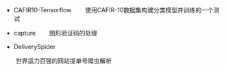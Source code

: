 + CAFIR10-Tensorflow
&emsp;&emsp;使用CAFIR-10数据集构建分类模型并训练的一个测试

+ capture
&emsp;&emsp;图形验证码的处理
+ DeliverySpider

&emsp;&emsp;世界运力百强的网站提单号爬虫解析

